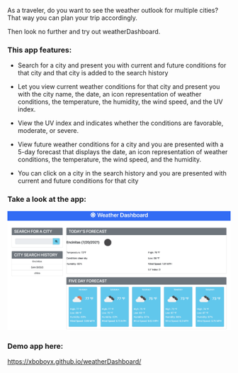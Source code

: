 
As a traveler, do you want to see the weather outlook for multiple cities? That way you can plan your trip accordingly.

Then look no further and try out weatherDashboard. 

### This app features: 

- Search for a city and present you with current and future conditions for that city and that city is added to the search history

- Let you view current weather conditions for that city and present you with the city name, the date, an icon representation of weather conditions, the temperature, the humidity, the wind speed, and the UV index.

- View the UV index and indicates whether the conditions are favorable, moderate, or severe.

- View future weather conditions for a city and you are presented with a 5-day forecast that displays the date, an icon representation of weather conditions, the temperature, the wind speed, and the humidity.

- You can click on a city in the search history and you are presented with current and future conditions for that city

### Take a look at the app:
![](assets/images/weather-dashboard.png)


### Demo app here:
https://xboboyx.github.io/weatherDashboard/

